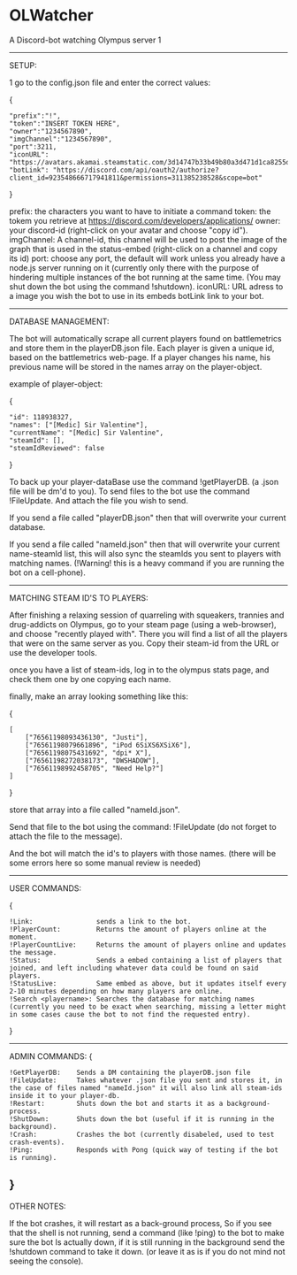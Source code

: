 # OLWatcher
A Discord-bot watching Olympus server 1

----------------------------------------------------------------------------------------------------------------------------------------------------------

SETUP:

1 go to the config.json file and enter the correct values:

{
    
    "prefix":"!", 
    "token":"INSERT TOKEN HERE",
    "owner":"1234567890", 
    "imgChannel":"1234567890",
    "port":3211,
    "iconURL": "https://avatars.akamai.steamstatic.com/3d14747b33b49b80a3d471d1ca8255dcf280c1f5_full.jpg",
    "botLink": "https://discord.com/api/oauth2/authorize?client_id=923548666717941811&permissions=311385238528&scope=bot"
    
}

prefix:     the characters you want to have to initiate a command
token:      the tokem you retrieve at https://discord.com/developers/applications/
owner:      your discord-id (right-click on your avatar and choose "copy id").
imgChannel: A channel-id, this channel will be used to post the image of the graph that is used in the status-embed (right-click on a channel and copy its id)
port:       choose any port, the default will work unless you already have a node.js server running on it (currently only there with the purpose of hindering multiple 
             instances of the bot running at the same time. (You may shut down the bot using the command !shutdown).
iconURL:    URL adress to a image you wish the bot to use in its embeds
botLink     link to your bot.

----------------------------------------------------------------------------------------------------------------------------------------------------------

DATABASE MANAGEMENT:

The bot will automatically scrape all current players found on battlemetrics and store them in the playerDB.json file.
Each player is given a unique id, based on the battlemetrics web-page.
If a player changes his name, his previous name will be stored in the names array on the player-object.

example of player-object:

{
    
    "id": 118938327,
    "names": ["[Medic] Sir Valentine"],
    "currentName": "[Medic] Sir Valentine",
    "steamId": [],
    "steamIdReviewed": false
    
  }


To back up your player-dataBase use the command !getPlayerDB. (a .json file will be dm'd to you).
To send files to the bot use the command !FileUpdate. And attach the file you wish to send.

If you send a file called "playerDB.json" then that will overwrite your current database.

If you send a file called "nameId.json" then that will overwrite your current name-steamId list, 
this will also sync the steamIds you sent to players with matching names. (!Warning! this is a heavy command if you are running the bot on a cell-phone).

--------------------------------------------------------------------------------------------------------------------------------------------------------------

MATCHING STEAM ID'S TO PLAYERS:

After finishing a relaxing session of quarreling with squeakers, trannies and drug-addicts on Olympus, go to your steam page (using a web-browser), and 
choose "recently played with". There you will find a list of all the players that were on the same server as you.
Copy their steam-id from the URL or use the developer tools.

once you have a list of steam-ids, log in to the olympus stats page, and check them one by one copying each name.

finally, make an array looking something like this:

{

    [
        ["76561198093436130", "Justi"],
        ["76561198079661896", "iPod 6SiXS6XSiX6"],
        ["76561198075431692", "dpi* X"],
        ["76561198272038173", "DWSHADOW"],
        ["76561198992458705", "Need Help?"]
    ]

}


store that array into a file called "nameId.json". 

Send that file to the bot using the command: !FileUpdate      (do not forget to attach the file to the message).

And the bot will match the id's to players with those names. (there will be some errors here so some manual review is needed)

---------------------------------------------------------------------------------------------------------------------------------------------

USER COMMANDS:

{

    !Link:                sends a link to the bot.
    !PlayerCount:         Returns the amount of players online at the moment.
    !PlayerCountLive:     Returns the amount of players online and updates the message.
    !Status:              Sends a embed containing a list of players that joined, and left including whatever data could be found on said players.
    !StatusLive:          Same embed as above, but it updates itself every 2-10 minutes depending on how many players are online.
    !Search <playername>: Searches the database for matching names (currently you need to be exact when searching, missing a letter might in some cases cause the bot to not find the requested entry).
    
   } 

-----------------------------------------------------------------------------------------------------------------------------------------------
 
 ADMIN COMMANDS:
{

    !GetPlayerDB:    Sends a DM containing the playerDB.json file
    !FileUpdate:     Takes whatever .json file you sent and stores it, in the case of files named "nameId.json" it will also link all steam-ids inside it to your player-db.
    !Restart:        Shuts down the bot and starts it as a background-process.
    !ShutDown:       Shuts down the bot (useful if it is running in the background).
    !Crash:          Crashes the bot (currently disabeled, used to test crash-events).
    !Ping:           Responds with Pong (quick way of testing if the bot is running).
    
}
------------------------------------------------------------------------------------------------------------------------------------------------

OTHER NOTES:

If the bot crashes, it will restart as a back-ground process, So if you see that the shell is not running, send a command (like !ping) to the bot to make sure the bot
Is actually down, if it is still running in the background send the !shutdown command to take it down. (or leave it as is if you do not mind not seeing the console).













